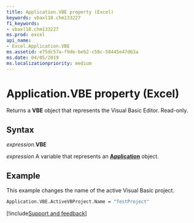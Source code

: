 ```yaml
---
title: Application.VBE property (Excel)
keywords: vbaxl10.chm133227
f1_keywords:
- vbaxl10.chm133227
ms.prod: excel
api_name:
- Excel.Application.VBE
ms.assetid: e75dc57a-f9de-beb2-c50c-58445e47d63a
ms.date: 04/05/2019
ms.localizationpriority: medium
---
```



# Application.VBE property (Excel)

Returns a **VBE** object that represents the Visual Basic Editor. Read-only.


## Syntax

_expression_.**VBE**

_expression_ A variable that represents an **[Application](Excel.Application(object).md)** object.


## Example

This example changes the name of the active Visual Basic project.

```vb
Application.VBE.ActiveVBProject.Name = "TestProject"
```




[!include[Support and feedback](~/includes/feedback-boilerplate.md)]